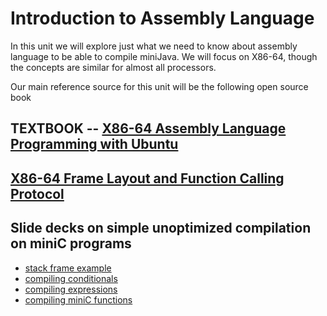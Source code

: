 # Introduction to Assembly Language
In this unit we will explore just what we need to know about assembly language to be able to compile miniJava.
We will focus on X86-64, though the concepts are similar for almost all processors.

Our main reference source for this unit will be the following open source book

## TEXTBOOK -- [X86-64 Assembly Language Programming with Ubuntu](http://www.egr.unlv.edu/~ed/assembly64.pdf)


## [X86-64 Frame Layout and Function Calling Protocol](./frames.md)

## Slide decks on simple unoptimized compilation on miniC programs
* [stack frame example](https://docs.google.com/presentation/d/1qsJ4KKx4N46kvxvNUNP1nLmnhnXTwX1srHDXHh2IKMc/edit#slide=id.p)
* [compiling conditionals](https://docs.google.com/presentation/d/1bcBHiDgW9V_Zg_oaKp9CdqXpVKFTjfB350NMkXrWY3g/edit#slide=id.p)
* [compiling expressions](https://docs.google.com/presentation/d/1AUb-HqIJSrJvsTrGQk24xeSnX9YIGKEbgxUtGiCY3IA/edit#slide=id.p)
* [compiling miniC functions](https://docs.google.com/presentation/d/10gjgVro_mNIjJkmgh1u-vdK-r7zmlAu2L1Q4FD3fPRA/edit#slide=id.p)





